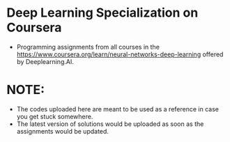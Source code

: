 # Deep Learning Specialization on Coursera
- Programming assignments from all courses in the https://www.coursera.org/learn/neural-networks-deep-learning offered by Deeplearning.AI.
# NOTE:
- The codes uploaded here are meant to be used as a reference in case you get stuck somewhere.
- The latest version of solutions would be uploaded as soon as the assignments would be updated. 
